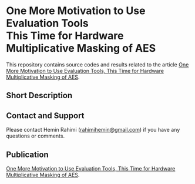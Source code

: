# One More Motivation to Use Evaluation Tools<br>  This Time for Hardware Multiplicative Masking of AES

This repository contains source codes and results related to the article [One More Motivation to Use Evaluation Tools, This Time for Hardware Multiplicative Masking of AES](www.empty.com).

## Short Description


## Contact and Support

Please contact Hemin Rahimi (rahimihemin@gmail.com) if you have any questions or comments.


## Publication

[One More Motivation to Use Evaluation Tools, This Time for Hardware Multiplicative Masking of AES](www.empty.com).
